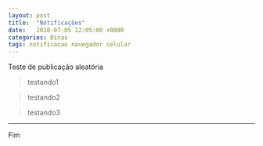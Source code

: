 ```yaml
---
layout: post
title:  "Notificações"
date:   2018-07-05 12:05:00 +0000
categories: Dicas
tags: notificacao navegador celular
---
```


Teste de publicação aleatória


> testando1

> testando2

> testando3

---

Fim

